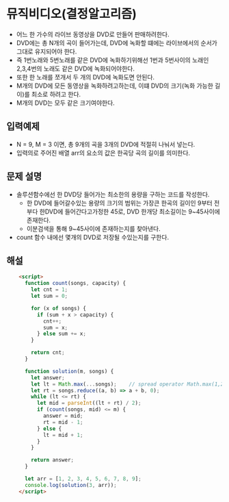 # 뮤직비디오(결정알고리즘)
- 어느 한 가수의 라이브 동영상을 DVD로 만들어 판매하려한다.
- DVD에는 총 N개의 곡이 들어가는데, DVD에 녹화할 떄에는 라이브에서의 순서가 그대로 유지되어야 한다.
- 즉 1번노래와 5번노래를 같은 DVD에 녹화하기위해선 1번과 5번사이의 노래인 2,3,4번의 노래도 같은 DVD에 녹화되어야한다.
- 또한 한 노래를 쪼개서 두 개의 DVD에 녹화도면 안된다.
- M개의 DVD에 모든 동영상을 녹화하려고하는데, 이떄 DVD의 크기(녹화 가능한 길이)를 최소로 하려고 한다.
- M개의 DVD는 모두 같은 크기여야한다. 

## 입력예제
- N = 9, M = 3 이면, 총 9개의 곡을 3개의 DVD에 적절히 나눠서 넣는다.
- 입력의로 주어진 배열 arr의 요소의 값은 한곡당 곡의 길이를 의미한다.


## 문제 설명
- 솔루션함수에선 한 DVD당 들어가는 최소한의 용량을 구하는 코드를 작성한다.
  - 한 DVD에 들어갈수있는 용량의 크기의 범위는 가장큰 한곡의 길이인 9부터 전부다 한DVD에 들어간다고가정한 45로, DVD 한개당 최소길이는 9~45사이에 존재한다.
  - 이분검색을 통해 9~45사이에 존재하는지를 찾아낸다.
- count 함수 내에선 몇개의 DVD로 저장될 수있는지를 구한다.

## 해설
```html
    <script>
      function count(songs, capacity) {
        let cnt = 1;
        let sum = 0;

        for (x of songs) {
          if (sum + x > capacity) {
            cnt++;
            sum = x;
          } else sum += x;
        }

        return cnt;
      }

      function solution(m, songs) {
        let answer;
        let lt = Math.max(...songs);    // spread operator Math.max(1,2,3,4,5,6,7,8,9)를 의미.
        let rt = songs.reduce((a, b) => a + b, 0);
        while (lt <= rt) {
          let mid = parseInt((lt + rt) / 2);    
          if (count(songs, mid) <= m) {
            answer = mid;
            rt = mid - 1;
          } else {
            lt = mid + 1;
          }
        }

        return answer;
      }

      let arr = [1, 2, 3, 4, 5, 6, 7, 8, 9];
      console.log(solution(3, arr));
    </script>
```






